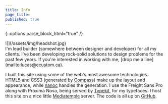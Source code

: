 ```yaml
---
title: Info
page_title: 
published: true
---
```


{::options parse_block_html="true" /}

<div class="grid grid-col-3">
<div class="grid-module">
![](/assets/img/headshot.jpg)
</div>
<div class="grid-module grid-2-3">
I'm lead builder (somewhere between designer and developer) for all my clients. I've been developing rock-solid solutions to design problems for the past few years. If you're interested in working with me, [drop me a line](mailto:lucas@ecustom.ca).

I built this site using some of the web's most awesome technologies. HTML5 and CSS3 (generated by [Compass](http://compass-style.org)) make up the layout and appearance, while [nanoc](http://nanoc.ws) handles the generation. I use the Freight Sans Pro along with Proxima Nova, being served by [Typekit](https://typekit.com/), for my typefaces. I host this site on a nice little [Mediatemple](https://www.mediatemple.net) server. The code is all up on [GitHub](https://github.com/lchski/ecustom.ca).
</div>
</div>